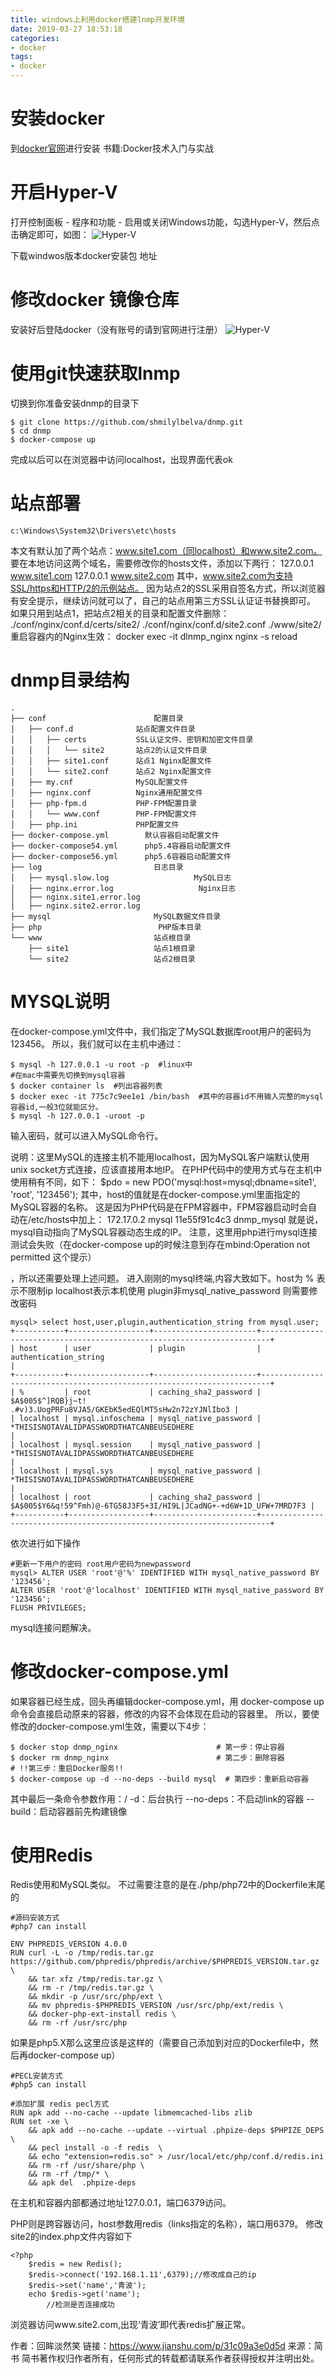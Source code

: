 ```yaml
---
title: windows上利用docker搭建lnmp开发环境
date: 2019-03-27 18:53:18
categories:
- docker
tags: 
- docker
---
```


# 安装docker 
到[docker官网](https://www.docker.com/)进行安装
书籍:Docker技术入门与实战 
# 开启Hyper-V

打开控制面板 - 程序和功能 - 启用或关闭Windows功能，勾选Hyper-V，然后点击确定即可，如图：
![Hyper-V](https://hexo-lwy.oss-cn-hangzhou.aliyuncs.com/hexo/v.png)

下载windwos版本docker安装包 地址

# 修改docker 镜像仓库

安装好后登陆docker（没有账号的请到官网进行注册）
![Hyper-V](https://hexo-lwy.oss-cn-hangzhou.aliyuncs.com/hexo/v2.png)

# 使用git快速获取lnmp

切换到你准备安装dnmp的目录下

```
$ git clone https://github.com/shmilylbelva/dnmp.git
$ cd dnmp
$ docker-compose up
```

完成以后可以在浏览器中访问localhost，出现界面代表ok

# 站点部署

`c:\Windows\System32\Drivers\etc\hosts`

本文有默认加了两个站点：www.site1.com（同localhost）和www.site2.com。
要在本地访问这两个域名，需要修改你的hosts文件，添加以下两行：
127.0.0.1 www.site1.com
127.0.0.1 www.site2.com
其中，www.site2.com为支持SSL/https和HTTP/2的示例站点。
因为站点2的SSL采用自签名方式，所以浏览器有安全提示，继续访问就可以了，自己的站点用第三方SSL认证证书替换即可。
如果只用到站点1，把站点2相关的目录和配置文件删除：
./conf/nginx/conf.d/certs/site2/
./conf/nginx/conf.d/site2.conf
./www/site2/
重启容器内的Nginx生效：
docker exec -it dlnmp_nginx nginx -s reload


# dnmp目录结构

```
.
├── conf                        配置目录
│   ├── conf.d              站点配置文件目录
│   │   ├── certs           SSL认证文件、密钥和加密文件目录
│   │   │   └── site2       站点2的认证文件目录
│   │   ├── site1.conf      站点1 Nginx配置文件
│   │   └── site2.conf      站点2 Nginx配置文件 
│   ├── my.cnf              MySQL配置文件           
│   ├── nginx.conf          Nginx通用配置文件
│   ├── php-fpm.d           PHP-FPM配置目录
│   │   └── www.conf        PHP-FPM配置文件
│   ├── php.ini             PHP配置文件
├── docker-compose.yml        默认容器启动配置文件
├── docker-compose54.yml      php5.4容器启动配置文件
├── docker-compose56.yml      php5.6容器启动配置文件
├── log                         日志目录
│   ├── mysql.slow.log                   MySQL日志
│   ├── nginx.error.log                   Nginx日志
│   ├── nginx.site1.error.log          
│   ├── nginx.site2.error.log           
├── mysql                       MySQL数据文件目录
├── php                          PHP版本目录
└── www                         站点根目录
    ├── site1                   站点1根目录
    └── site2                   站点2根目录
```
# MYSQL说明
在docker-compose.yml文件中，我们指定了MySQL数据库root用户的密码为123456。
所以，我们就可以在主机中通过：

```
$ mysql -h 127.0.0.1 -u root -p  #linux中
#在mac中需要先切换到mysql容器
$ docker container ls  #列出容器列表
$ docker exec -it 775c7c9ee1e1 /bin/bash  #其中的容器id不用输入完整的mysql容器id,一般3位就能区分。
$ mysql -h 127.0.0.1 -uroot -p
```
输入密码，就可以进入MySQL命令行。


说明：这里MySQL的连接主机不能用localhost，因为MySQL客户端默认使用unix socket方式连接，应该直接用本地IP。
在PHP代码中的使用方式与在主机中使用稍有不同，如下：
$pdo = new PDO('mysql:host=mysql;dbname=site1', 'root', '123456');
其中，host的值就是在docker-compose.yml里面指定的MySQL容器的名称。
这是因为PHP代码是在FPM容器中，FPM容器启动时会自动在/etc/hosts中加上：
172.17.0.2 mysql 11e55f91c4c3 dnmp_mysql
就是说，mysql自动指向了MySQL容器动态生成的IP。
注意，这里用php进行mysql连接测试会失败（在docker-compose up的时候注意到存在mbind:Operation not permitted 这个提示）

，所以还需要处理上述问题。
进入刚刚的mysql终端,内容大致如下。host为 % 表示不限制ip localhost表示本机使用 plugin非mysql_native_password 则需要修改密码

```
mysql> select host,user,plugin,authentication_string from mysql.user;    
+-----------+------------------+-----------------------+------------------------------------------------------------------------+  
| host      | user             | plugin                | authentication_string                                                  |  
+-----------+------------------+-----------------------+------------------------------------------------------------------------+  
| %         | root             | caching_sha2_password | $A$005$^]RQB}j~t!      .#v)3.UogPRFu8VJA5/GKEbK5edEQlMT5sHw2n72zYJNlIbo3 |  
| localhost | mysql.infoschema | mysql_native_password | *THISISNOTAVALIDPASSWORDTHATCANBEUSEDHERE                              |  
| localhost | mysql.session    | mysql_native_password | *THISISNOTAVALIDPASSWORDTHATCANBEUSEDHERE                              |  
| localhost | mysql.sys        | mysql_native_password | *THISISNOTAVALIDPASSWORDTHATCANBEUSEDHERE                              |  
| localhost | root             | caching_sha2_password | $A$005$Y6&q!59^Fmh)@-6TG58J3F5+3I/HI9L|JCadNG+-+d6W+1D_UFW+7MRD7F3 |  
+-----------+------------------+-----------------------+------------------------------------------------------------------------+ 
```

依次进行如下操作

```
#更新一下用户的密码 root用户密码为newpassword  
mysql> ALTER USER 'root'@'%' IDENTIFIED WITH mysql_native_password BY '123456';
ALTER USER 'root'@'localhost' IDENTIFIED WITH mysql_native_password BY '123456';
FLUSH PRIVILEGES;
```
mysql连接问题解决。

# 修改docker-compose.yml
如果容器已经生成，回头再编辑docker-compose.yml，用
docker-compose up
命令会直接启动原来的容器，修改的内容不会体现在启动的容器里。
所以，要使修改的docker-compose.yml生效，需要以下4步：

```
$ docker stop dnmp_nginx                      # 第一步：停止容器
$ docker rm dnmp_nginx                        # 第二步：删除容器
# !!第三步：重启Docker服务!!
$ docker-compose up -d --no-deps --build mysql  # 第四步：重新启动容器
```

其中最后一条命令参数作用：/
-d：后台执行
--no-deps：不启动link的容器
--build：启动容器前先构建镜像

# 使用Redis

Redis使用和MySQL类似。
不过需要注意的是在./php/php72中的Dockerfile末尾的

```
#源码安装方式
#php7 can install

ENV PHPREDIS_VERSION 4.0.0
RUN curl -L -o /tmp/redis.tar.gz https://github.com/phpredis/phpredis/archive/$PHPREDIS_VERSION.tar.gz \
    && tar xfz /tmp/redis.tar.gz \
    && rm -r /tmp/redis.tar.gz \
    && mkdir -p /usr/src/php/ext \
    && mv phpredis-$PHPREDIS_VERSION /usr/src/php/ext/redis \
    && docker-php-ext-install redis \
    && rm -rf /usr/src/php
```
如果是php5.X那么这里应该是这样的（需要自己添加到对应的Dockerfile中，然后再docker-compose up）

```
#PECL安装方式
#php5 can install

#添加扩展 redis pecl方式
RUN apk add --no-cache --update libmemcached-libs zlib
RUN set -xe \
    && apk add --no-cache --update --virtual .phpize-deps $PHPIZE_DEPS \
    && pecl install -o -f redis  \
    && echo "extension=redis.so" > /usr/local/etc/php/conf.d/redis.ini
    && rm -rf /usr/share/php \
    && rm -rf /tmp/* \
    && apk del  .phpize-deps
```

在主机和容器内部都通过地址127.0.0.1，端口6379访问。

PHP则是跨容器访问，host参数用redis（links指定的名称），端口用6379。
修改site2的index.php文件内容如下

```
<?php
    $redis = new Redis();
    $redis->connect('192.168.1.11',6379);//修改成自己的ip
    $redis->set('name','青波');
    echo $redis->get('name');
        //检测是否连接成功
```
浏览器访问www.site2.com,出现‘青波’即代表redis扩展正常。


作者：回眸淡然笑
链接：https://www.jianshu.com/p/31c09a3e0d5d
来源：简书
简书著作权归作者所有，任何形式的转载都请联系作者获得授权并注明出处。